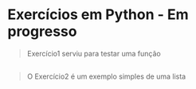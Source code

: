 # Exercícios em Python - Em progresso
> Exercício1 serviu para testar uma função
## 
> O Exercício2 é um exemplo simples de uma lista